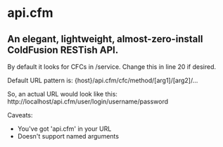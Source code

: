 api.cfm
=======

An elegant, lightweight, almost-zero-install ColdFusion RESTish API.
-----------------------------------------------------------------

By default it looks for CFCs in /service.  Change this in line 20 if desired.

Default URL pattern is:
  {host}/api.cfm/cfc/method/[arg1]/[arg2]/...

So, an actual URL would look like this:
  http://localhost/api.cfm/user/login/username/password


Caveats:
* You've got 'api.cfm' in your URL
* Doesn't support named arguments
